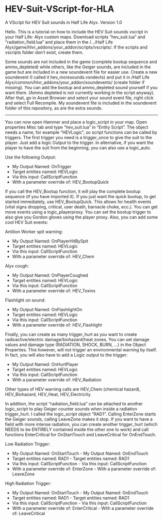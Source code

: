 # HEV-Suit-VScript-for-HLA
A VScript for HEV Suit sounds in Half Life Alyx. Version 1.0

Hello. This is a tutorial on how to include the HEV Suit sounds vscript in your Half Life: Alyx custom maps. Download scripts “hev_suit.lua” and “radiation_field.lua” and place them in the /…/Half Life Alyx/game/hlvr_addons/your_addon/scripts/vscripts/. If the scripts and vscripts folder don’t exist, create them.

Some sounds are not included in the game (complete bootup sequence and ammo_depleted) while others, like the Geiger sounds, are included in the game but are included in a new soundevent file for easier use. Create a new soundevent (I called it hev_moresounds.vsndevts) and put it in /Half Life Alyx/common/hlvr_addons/your_addon/soundevents/ (create folder if missing). You can add the bootup and ammo_depleted sound yourself if you want them. (Ammo depleted is not currently working in the script anyway). After that, go in Asset Browser and select your sound event file, right click and select Full Recompile. My soundevent file is included in the soundevent folder of this repository, as are the extra sounds.

______________________________________________________________________________________

You can now open Hammer and place a logic_script in your map. Open properties Misc tab and type “hev_suit.lua” in “Entity Script”. The object needs a name, for example “HEVLogic”, so script functions can be called by triggers.
The first trigger you need is a trigger_once to give the suit to the player. Just add a logic Output to the trigger. In alternative, if you want the player to have the suit from the beginning, you can also use a logic_auto.

Use the following Output:
- My Output Named: OnTrigger
- Target entities named: HEVLogic
- Via this input: CallScriptFunction
- With a parameter override of: HEV_BootupQuick

If you call the HEV_Bootup function, it will play the complete bootup sequence (if you have imported it). If you just want the quick bootup, to get started immediately, use HEV_BootupQuick. This allows for health events (vital signs dropping, critical, user death, barnacle choke, ecc.). You can get move events using a logic_playerproxy. You can set the bootup trigger to also give you Gordon gloves using the player proxy. Also, you can add some cool HEV Suit events:

Antilion Worker spit warning:
- My Output Named: OnPlayerHitBySpit
- Target entities named: HEVLogic
- Via this input: CallScriptFunction
- With a parameter override of: HEV_Chem

Alyx cough:
- My Output Named: OnPlayerCoughed
- Target entities named: HEVLogic
- Via this input: CallScriptFunction
- With a parameter override of: HEV_Toxins

Flashlight on sound:
- My Output Named: OnFlashlightOn
- Target entities named: HEVLogic
- Via this input: CallScriptFunction
- With a parameter override of: HEV_Flashlight

Finally, you can create as many trigger_hurt as you want to create radioactive/electric damage/biohazard/heat zones. 
You can set damage values and damage type (RADIATION, SHOCK, BURN, ...) in the Object Properties. This however, will not trigger an environmental warning by itself. In fact, you will also have to add a Logic output to the trigger:

- My Output Named: OnHurtPlayer
- Target entities named: HEVLogic
- Via this input: CallScriptFunction
- With a parameter override of: HEV_Radiation

Other types of HEV warning calls are HEV_Chem (chemical hazard), HEV_Biohazard, HEV_Heat, HEV_Electricity.

In addition, the script “radiation_field.lua” can be attached to another logic_script to play Geiger counter sounds when inside a radiation trigger_hurt. I called the logic_script object “RAD1”. Calling EnterZone starts the Geiger sounds, calling LeaveZone makes it stop. If you want to have a field with more intense radiation, you can create another trigger_hurt (which NEEDS to be ENTIRELY contained inside the other one to work) and call functions EnterCritical for OnStartTouch and LeaveCritical for OnEndTouch. 

Low Radiation Trigger:
- My Output Named: OnStartTouch                     - My Output Named: OnEndTouch
- Target entities named: RAD1                       - Target entities named: RAD1
- Via this input: CallScriptFunction                - Via this input: CallScriptFunction
- With a parameter override of: EnterZone           - With a parameter override of: LeaveZone

High Radiation Trigger:
- My Output Named: OnStartTouch                     - My Output Named: OnEndTouch
- Target entities named: RAD1                       - Target entities named: RAD1
- Via this input: CallScriptFunction                - Via this input: CallScriptFunction
- With a parameter override of: EnterCritical       - With a parameter override of: LeaveCritical


